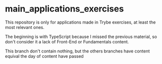 # main_applications_exercises
This repository is only for applications made in Trybe exercises, at least the most relevant ones.

The beginning is with TypeScript because I missed the previous material, so don't consider it a lack of Front-End or Fundamentals content.

This branch don't contain nothing, but the others branches have content equival the day of content have passed
